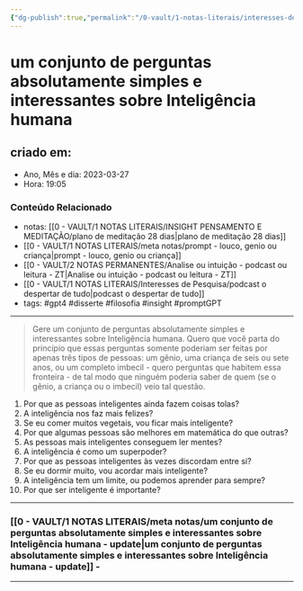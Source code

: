 ```yaml
---
{"dg-publish":true,"permalink":"/0-vault/1-notas-literais/interesses-de-pesquisa/um-conjunto-de-perguntas-absolutamente-simples-e-interessantes-sobre-inteligencia-humana/","tags":["gpt4","disserte","filosofia","insight","promptGPT"],"dgHomeLink":true,"dgShowLocalGraph":true,"dgShowFileTree":true,"dgEnableSearch":true,"noteIcon":""}
---
```


# um conjunto de perguntas absolutamente simples e interessantes sobre Inteligência humana

## criado em: 
-  Ano, Mês e dia: 2023-03-27
- Hora: 19:05

### Conteúdo Relacionado
- notas: [[0 - VAULT/1 NOTAS LITERAIS/INSIGHT PENSAMENTO E MEDITAÇÃO/plano de meditação 28 dias\|plano de meditação 28 dias]]
- [[0 - VAULT/1 NOTAS LITERAIS/meta notas/prompt - louco, genio ou criança\|prompt - louco, genio ou criança]]
- [[0 - VAULT/2 NOTAS PERMANENTES/Analise ou intuição - podcast ou leitura - ZT\|Analise ou intuição - podcast ou leitura - ZT]]
- [[0 - VAULT/1 NOTAS LITERAIS/Interesses de Pesquisa/podcast o despertar de tudo\|podcast o despertar de tudo]]
- tags: #gpt4 #disserte #filosofia #insight #promptGPT 
---

> Gere um conjunto de perguntas absolutamente simples e interessantes sobre Inteligência humana. Quero que você parta do princípio que essas perguntas somente poderiam ser feitas por apenas três tipos de pessoas: um gênio, uma criança de seis ou sete anos, ou um completo imbecil - quero perguntas que habitem essa fronteira - de tal modo que ninguém poderia saber de quem (se o gênio, a criança ou o imbecil) veio tal questão.


1.  Por que as pessoas inteligentes ainda fazem coisas tolas?
2.  A inteligência nos faz mais felizes?
3.  Se eu comer muitos vegetais, vou ficar mais inteligente?
4.  Por que algumas pessoas são melhores em matemática do que outras?
5.  As pessoas mais inteligentes conseguem ler mentes?
6.  A inteligência é como um superpoder?
7.  Por que as pessoas inteligentes às vezes discordam entre si?
8.  Se eu dormir muito, vou acordar mais inteligente?
9.  A inteligência tem um limite, ou podemos aprender para sempre?
10.  Por que ser inteligente é importante?
---
### [[0 - VAULT/1 NOTAS LITERAIS/meta notas/um conjunto de perguntas absolutamente simples e interessantes sobre Inteligência humana - update\|um conjunto de perguntas absolutamente simples e interessantes sobre Inteligência humana - update]] - 
---


